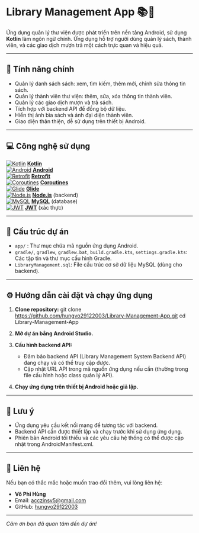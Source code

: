 # Library Management App 📚📱

Ứng dụng quản lý thư viện được phát triển trên nền tảng Android, sử dụng **Kotlin** làm ngôn ngữ chính. Ứng dụng hỗ trợ người dùng quản lý sách, thành viên, và các giao dịch mượn trả một cách trực quan và hiệu quả.

---

## 🚀 Tính năng chính

- Quản lý danh sách sách: xem, tìm kiếm, thêm mới, chỉnh sửa thông tin sách.
- Quản lý thành viên thư viện: thêm, sửa, xóa thông tin thành viên.
- Quản lý các giao dịch mượn và trả sách.
- Tích hợp với backend API để đồng bộ dữ liệu.
- Hiển thị ảnh bìa sách và ảnh đại diện thành viên.
- Giao diện thân thiện, dễ sử dụng trên thiết bị Android.

---

## 💻 Công nghệ sử dụng

[![Kotlin](https://img.icons8.com/color/48/000000/kotlin.png)](https://kotlinlang.org/) **[Kotlin](https://kotlinlang.org/)**  
[![Android](https://img.icons8.com/color/48/000000/android-os.png)](https://developer.android.com/) **[Android](https://developer.android.com/)**  
[![Retrofit](https://img.icons8.com/ios-filled/48/000000/api.png)](https://square.github.io/retrofit/) **[Retrofit](https://square.github.io/retrofit/)**  
[![Coroutines](https://img.icons8.com/ios-filled/48/000000/clock.png)](https://kotlinlang.org/docs/coroutines-overview.html) **[Coroutines](https://kotlinlang.org/docs/coroutines-overview.html)**  
[![Glide](https://img.icons8.com/ios-filled/48/000000/picture.png)](https://bumptech.github.io/glide/) **[Glide](https://bumptech.github.io/glide/)**  
[![Node.js](https://img.icons8.com/color/48/000000/nodejs.png)](https://nodejs.org/) **[Node.js](https://nodejs.org/)** (backend)  
[![MySQL](https://img.icons8.com/color/48/000000/mysql-logo.png)](https://www.mysql.com/) **[MySQL](https://www.mysql.com/)** (database)  
[![JWT](https://img.icons8.com/ios/48/000000/token.png)](https://jwt.io/) **[JWT](https://jwt.io/)** (xác thực)  


---

## 📂 Cấu trúc dự án

- `app/` : Thư mục chứa mã nguồn ứng dụng Android.
- `gradle/`, `gradlew`, `gradlew.bat`, `build.gradle.kts`, `settings.gradle.kts`: Các tập tin và thư mục cấu hình Gradle.
- `LibraryManagement.sql`: File cấu trúc cơ sở dữ liệu MySQL (dùng cho backend).

---

## ⚙️ Hướng dẫn cài đặt và chạy ứng dụng

1. **Clone repository:**
git clone https://github.com/hungvo29122003/Library-Management-App.git
cd Library-Management-App
2. **Mở dự án bằng Android Studio.**

3. **Cấu hình backend API:**  
   - Đảm bảo backend API (Library Management System Backend API) đang chạy và có thể truy cập được.  
   - Cập nhật URL API trong mã nguồn ứng dụng nếu cần (thường trong file cấu hình hoặc class quản lý API).

4. **Chạy ứng dụng trên thiết bị Android hoặc giả lập.**

---

## 📌 Lưu ý

- Ứng dụng yêu cầu kết nối mạng để tương tác với backend.
- Backend API cần được thiết lập và chạy trước khi sử dụng ứng dụng.
- Phiên bản Android tối thiểu và các yêu cầu hệ thống có thể được cập nhật trong AndroidManifest.xml.

---

## 🤝 Liên hệ

Nếu bạn có thắc mắc hoặc muốn trao đổi thêm, vui lòng liên hệ:

- **Võ Phi Hùng**  
- Email: acczinsv5@gmail.com  
- GitHub: [hungvo29122003](https://github.com/hungvo29122003)

---

_Cảm ơn bạn đã quan tâm đến dự án!_
